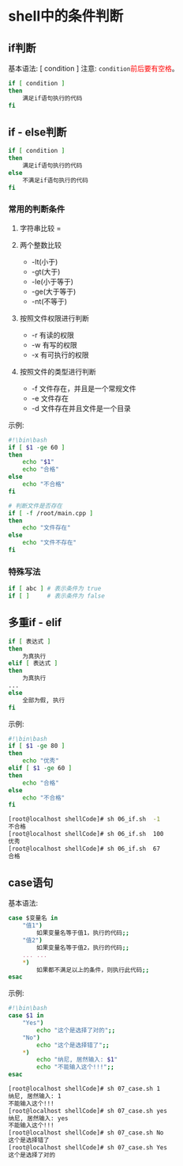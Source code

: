 # shell中的条件判断
## if判断
基本语法: [ condition ] 注意: `condition`<span style="color:red">前后要有空格</span>。

```bash
if [ condition ]
then
    满足if语句执行的代码
fi
```

## if - else判断

```bash
if [ condition ]
then
    满足if语句执行的代码
else
    不满足if语句执行的代码
fi
```


### 常用的判断条件
1. 字符串比较 =

2. 两个整数比较
    - -lt(小于)
    - -gt(大于)
    - -le(小于等于)
    - -ge(大于等于)
    - -nt(不等于)

3. 按照文件权限进行判断
    - -r 有读的权限
    - -w 有写的权限
    - -x 有可执行的权限

4. 按照文件的类型进行判断
    - -f 文件存在，并且是一个常规文件
    - -e 文件存在
    - -d 文件存在并且文件是一个目录

示例:

```bash
#!\bin\bash
if [ $1 -ge 60 ] 
then
    echo "$1"
    echo "合格"
else
    echo "不合格"
fi

# 判断文件是否存在
if [ -f /root/main.cpp ]
then
    echo "文件存在"
else
    echo "文件不存在"
fi
```

### 特殊写法

```bash
if [ abc ] # 表示条件为 true
if [ ]     # 表示条件为 false
```

## 多重if - elif

```bash
if [ 表达式 ]
then
    为真执行
elif [ 表达式 ]
then
    为真执行
...
else
    全部为假, 执行
fi
```

示例:

```bash
#!\bin\bash
if [ $1 -ge 80 ]
then
    echo "优秀"
elif [ $1 -ge 60 ] 
then
    echo "合格"
else
    echo "不合格"
fi
```

```bash
[root@localhost shellCode]# sh 06_if.sh  -1
不合格
[root@localhost shellCode]# sh 06_if.sh  100
优秀
[root@localhost shellCode]# sh 06_if.sh  67
合格
```

## case语句
基本语法:

```bash
case $变量名 in
    "值1")
        如果变量名等于值1，执行的代码;;
    "值2")
        如果变量名等于值2，执行的代码;;
    ... ...
    *)
        如果都不满足以上的条件，则执行此代码;;
esac
```

示例:

```bash
#!\bin\bash
case $1 in
    "Yes")
        echo "这个是选择了对的";;
    "No")
        echo "这个是选择错了";;
    *)
        echo "纳尼, 居然输入: $1"
        echo "不能输入这个!!!";;
esac
```

```bash
[root@localhost shellCode]# sh 07_case.sh 1
纳尼, 居然输入: 1
不能输入这个!!!
[root@localhost shellCode]# sh 07_case.sh yes
纳尼, 居然输入: yes
不能输入这个!!!
[root@localhost shellCode]# sh 07_case.sh No
这个是选择错了
[root@localhost shellCode]# sh 07_case.sh Yes
这个是选择了对的
```
